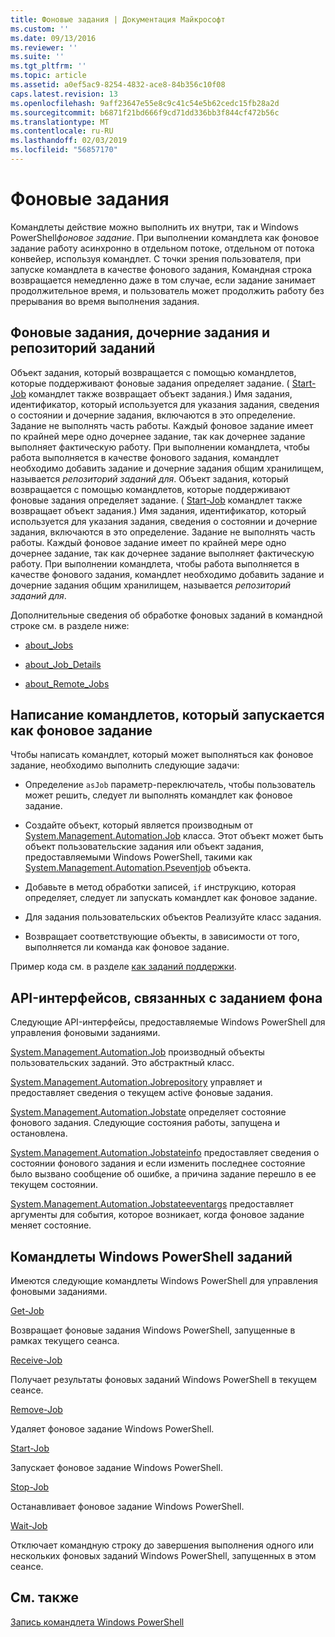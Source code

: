 ```yaml
---
title: Фоновые задания | Документация Майкрософт
ms.custom: ''
ms.date: 09/13/2016
ms.reviewer: ''
ms.suite: ''
ms.tgt_pltfrm: ''
ms.topic: article
ms.assetid: a0ef5ac9-8254-4832-ace8-84b356c10f08
caps.latest.revision: 13
ms.openlocfilehash: 9aff23647e55e8c9c41c54e5b62cedc15fb28a2d
ms.sourcegitcommit: b6871f21bd666f9cd71dd336bb3f844cf472b56c
ms.translationtype: MT
ms.contentlocale: ru-RU
ms.lasthandoff: 02/03/2019
ms.locfileid: "56857170"
---
```

# <a name="background-jobs"></a>Фоновые задания

Командлеты действие можно выполнить их внутри, так и Windows PowerShell*фоновое задание*. При выполнении командлета как фоновое задание работу асинхронно в отдельном потоке, отдельном от потока конвейер, используя командлет. С точки зрения пользователя, при запуске командлета в качестве фонового задания, Командная строка возвращается немедленно даже в том случае, если задание занимает продолжительное время, и пользователь может продолжить работу без прерывания во время выполнения задания.

## <a name="background-jobs-child-jobs-and-the-job-repository"></a>Фоновые задания, дочерние задания и репозиторий заданий

Объект задания, который возвращается с помощью командлетов, которые поддерживают фоновые задания определяет задание. ( [Start-Job](/powershell/module/Microsoft.PowerShell.Core/Start-Job) командлет также возвращает объект задания.) Имя задания, идентификатор, который используется для указания задания, сведения о состоянии и дочерние задания, включаются в это определение. Задание не выполнять часть работы. Каждый фоновое задание имеет по крайней мере одно дочернее задание, так как дочернее задание выполняет фактическую работу. При выполнении командлета, чтобы работа выполняется в качестве фонового задания, командлет необходимо добавить задание и дочерние задания общим хранилищем, называется *репозиторий заданий для*.
Объект задания, который возвращается с помощью командлетов, которые поддерживают фоновые задания определяет задание. ( [Start-Job](/powershell/module/Microsoft.PowerShell.Core/Start-Job) командлет также возвращает объект задания.) Имя задания, идентификатор, который используется для указания задания, сведения о состоянии и дочерние задания, включаются в это определение. Задание не выполнять часть работы. Каждый фоновое задание имеет по крайней мере одно дочернее задание, так как дочернее задание выполняет фактическую работу. При выполнении командлета, чтобы работа выполняется в качестве фонового задания, командлет необходимо добавить задание и дочерние задания общим хранилищем, называется *репозиторий заданий для*.

Дополнительные сведения об обработке фоновых заданий в командной строке см. в разделе ниже:

- [about_Jobs](/powershell/module/microsoft.powershell.core/about/about_jobs)

- [about_Job_Details](/powershell/module/microsoft.powershell.core/about/about_job_details)

- [about_Remote_Jobs](/powershell/module/microsoft.powershell.core/about/about_remote_jobs)

## <a name="writing-a-cmdlet-that-runs-as-a-background-job"></a>Написание командлетов, который запускается как фоновое задание

Чтобы написать командлет, который может выполняться как фоновое задание, необходимо выполнить следующие задачи:

- Определение `asJob` параметр-переключатель, чтобы пользователь может решить, следует ли выполнять командлет как фоновое задание.

- Создайте объект, который является производным от [System.Management.Automation.Job](/dotnet/api/System.Management.Automation.Job) класса. Этот объект может быть объект пользовательские задания или объект задания, предоставляемыми Windows PowerShell, такими как [System.Management.Automation.Pseventjob](/dotnet/api/System.Management.Automation.PSEventJob) объекта.

- Добавьте в метод обработки записей, `if` инструкцию, которая определяет, следует ли запускать командлет как фоновое задание.

- Для задания пользовательских объектов Реализуйте класс задания.

- Возвращает соответствующие объекты, в зависимости от того, выполняется ли команда как фоновое задание.

Пример кода см. в разделе [как заданий поддержки](./how-to-support-jobs.md).

## <a name="background-job-related-apis"></a>API-интерфейсов, связанных с заданием фона

Следующие API-интерфейсы, предоставляемые Windows PowerShell для управления фоновыми заданиями.

[System.Management.Automation.Job](/dotnet/api/System.Management.Automation.Job) производный объекты пользовательских заданий. Это абстрактный класс.

[System.Management.Automation.Jobrepository](/dotnet/api/System.Management.Automation.JobRepository) управляет и предоставляет сведения о текущем active фоновые задания.

[System.Management.Automation.Jobstate](/dotnet/api/System.Management.Automation.JobState) определяет состояние фонового задания. Следующие состояния работы, запущена и остановлена.

[System.Management.Automation.Jobstateinfo](/dotnet/api/System.Management.Automation.JobStateInfo) предоставляет сведения о состоянии фонового задания и если изменить последнее состояние было вызвано сообщение об ошибке, а причина задание перешло в ее текущем состоянии.

[System.Management.Automation.Jobstateeventargs](/dotnet/api/System.Management.Automation.JobStateEventArgs) предоставляет аргументы для события, которое возникает, когда фоновое задание меняет состояние.

## <a name="windows-powershell-job-cmdlets"></a>Командлеты Windows PowerShell заданий

Имеются следующие командлеты Windows PowerShell для управления фоновыми заданиями.

[Get-Job](/powershell/module/Microsoft.PowerShell.Core/Get-Job)

Возвращает фоновые задания Windows PowerShell, запущенные в рамках текущего сеанса.

[Receive-Job](/powershell/module/Microsoft.PowerShell.Core/Receive-Job)

Получает результаты фоновых заданий Windows PowerShell в текущем сеансе.

[Remove-Job](/powershell/module/Microsoft.PowerShell.Core/Remove-Job)

Удаляет фоновое задание Windows PowerShell.

[Start-Job](/powershell/module/Microsoft.PowerShell.Core/Start-Job)

Запускает фоновое задание Windows PowerShell.

[Stop-Job](/powershell/module/Microsoft.PowerShell.Core/Stop-Job)

Останавливает фоновое задание Windows PowerShell.

[Wait-Job](/powershell/module/Microsoft.PowerShell.Core/Wait-Job)

Отключает командную строку до завершения выполнения одного или нескольких фоновых заданий Windows PowerShell, запущенных в этом сеансе.

## <a name="see-also"></a>См. также

[Запись командлета Windows PowerShell](./writing-a-windows-powershell-cmdlet.md)
